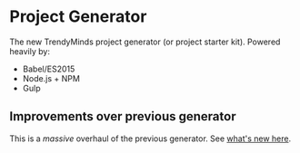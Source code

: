# Project Generator
The new TrendyMinds project generator (or project starter kit). Powered heavily by:

* Babel/ES2015
* Node.js + NPM
* Gulp

## Improvements over previous generator
This is a _massive_ overhaul of the previous generator. See [what's new here](https://github.com/trendyminds/project-generator/wiki/Improvements-from-previous-generator).

